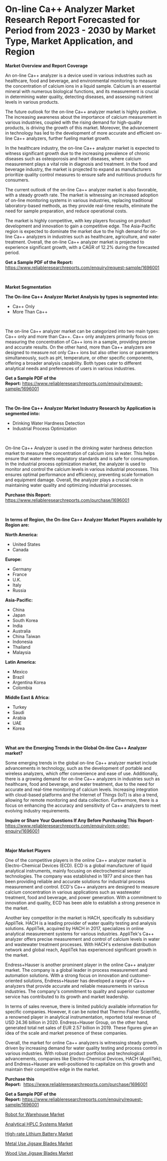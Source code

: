 <p><h1>On-line Ca++ Analyzer Market Research Report Forecasted for Period from 2023 -  2030 by Market Type, Market Application, and Region</h1></p><p><strong>Market Overview and Report Coverage</strong></p>
<p><p>An on-line Ca++ analyzer is a device used in various industries such as healthcare, food and beverage, and environmental monitoring to measure the concentration of calcium ions in a liquid sample. Calcium is an essential mineral with numerous biological functions, and its measurement is crucial in determining water quality, detecting diseases, and assessing nutrient levels in various products.</p><p>The future outlook for the on-line Ca++ analyzer market is highly positive. The increasing awareness about the importance of calcium measurement in various industries, coupled with the rising demand for high-quality products, is driving the growth of this market. Moreover, the advancement in technology has led to the development of more accurate and efficient on-line Ca++ analyzers, further fueling market growth.</p><p>In the healthcare industry, the on-line Ca++ analyzer market is expected to witness significant growth due to the increasing prevalence of chronic diseases such as osteoporosis and heart diseases, where calcium measurement plays a vital role in diagnosis and treatment. In the food and beverage industry, the market is projected to expand as manufacturers prioritize quality control measures to ensure safe and nutritious products for consumers.</p><p>The current outlook of the on-line Ca++ analyzer market is also favorable, with a steady growth rate. The market is witnessing an increased adoption of on-line monitoring systems in various industries, replacing traditional laboratory-based methods, as they provide real-time results, eliminate the need for sample preparation, and reduce operational costs.</p><p>The market is highly competitive, with key players focusing on product development and innovation to gain a competitive edge. The Asia-Pacific region is expected to dominate the market due to the high demand for on-line Ca++ analyzers in industries such as healthcare, agriculture, and water treatment. Overall, the on-line Ca++ analyzer market is projected to experience significant growth, with a CAGR of 12.2% during the forecasted period.</p></p>
<p><strong>Get a Sample PDF of the Report:</strong> <a href="https://www.reliableresearchreports.com/enquiry/request-sample/1696001">https://www.reliableresearchreports.com/enquiry/request-sample/1696001</a></p>
<p>&nbsp;</p>
<p><strong>Market Segmentation</strong></p>
<p><strong>The On-line Ca++ Analyzer Market Analysis by types is segmented into:</strong></p>
<p><ul><li>Ca++ Only</li><li>More Than Ca++</li></ul></p>
<p>&nbsp;</p>
<p><p>The on-line Ca++ analyzer market can be categorized into two main types: Ca++ only and more than Ca++. Ca++ only analyzers primarily focus on measuring the concentration of Ca++ ions in a sample, providing precise and accurate results. On the other hand, more than Ca++ analyzers are designed to measure not only Ca++ ions but also other ions or parameters simultaneously, such as pH, temperature, or other specific components, offering a broader analysis capability. Both types cater to different analytical needs and preferences of users in various industries.</p></p>
<p><strong>Get a Sample PDF of the Report:</strong>&nbsp;<a href="https://www.reliableresearchreports.com/enquiry/request-sample/1696001">https://www.reliableresearchreports.com/enquiry/request-sample/1696001</a></p>
<p>&nbsp;</p>
<p><strong>The On-line Ca++ Analyzer Market Industry Research by Application is segmented into:</strong></p>
<p><ul><li>Drinking Water Hardness Detection</li><li>Industrial Process Optimization</li></ul></p>
<p>&nbsp;</p>
<p><p>On-line Ca++ Analyzer is used in the drinking water hardness detection market to measure the concentration of calcium ions in water. This helps ensure that water meets regulatory standards and is safe for consumption. In the industrial process optimization market, the analyzer is used to monitor and control the calcium levels in various industrial processes. This ensures optimal performance and efficiency, preventing scale formation and equipment damage. Overall, the analyzer plays a crucial role in maintaining water quality and optimizing industrial processes.</p></p>
<p><strong>Purchase this Report:</strong>&nbsp; <a href="https://www.reliableresearchreports.com/purchase/1696001">https://www.reliableresearchreports.com/purchase/1696001</a></p>
<p>&nbsp;</p>
<p><strong>In terms of Region, the On-line Ca++ Analyzer Market Players available by Region are:</strong></p>
<p>
    <p> <strong> North America: </strong>
        <ul>
            <li>United States</li>
            <li>Canada</li>
        </ul>
        </p> 
    <p> <strong> Europe: </strong>
        <ul>
            <li>Germany</li>
            <li>France</li>
            <li>U.K.</li>
            <li>Italy</li>
            <li>Russia</li>
        </ul>
        </p> 
    <p> <strong> Asia-Pacific: </strong>
        <ul>
            <li>China</li>
            <li>Japan</li>
            <li>South Korea</li>
            <li>India</li>
            <li>Australia</li>
            <li>China Taiwan</li>
            <li>Indonesia</li>
            <li>Thailand</li>
            <li>Malaysia</li>
        </ul>
        </p> 
    <p> <strong> Latin America: </strong>
        <ul>
            <li>Mexico</li>
            <li>Brazil</li>
            <li>Argentina Korea</li>
            <li>Colombia</li>
        </ul>
        </p> 
    <p> <strong> Middle East & Africa: </strong>
        <ul>
            <li>Turkey</li>
            <li>Saudi</li>
            <li>Arabia</li>
            <li>UAE</li>
            <li>Korea</li>
        </ul>
    </p>
    </p>
<p>&nbsp;</p>
<p><strong>What are the Emerging Trends in the Global On-line Ca++ Analyzer market?</strong></p>
<p><p>Some emerging trends in the global on-line Ca++ analyzer market include advancements in technology, such as the development of portable and wireless analyzers, which offer convenience and ease of use. Additionally, there is a growing demand for on-line Ca++ analyzers in industries such as healthcare, food and beverage, and water treatment, due to the need for accurate and real-time monitoring of calcium levels. Increasing integration with cloud-based platforms and the Internet of Things (IoT) is also a trend, allowing for remote monitoring and data collection. Furthermore, there is a focus on enhancing the accuracy and sensitivity of Ca++ analyzers to meet evolving industry requirements.</p></p>
<p><strong>Inquire or Share Your Questions If Any Before Purchasing This Report</strong>- <a href="https://www.reliableresearchreports.com/enquiry/pre-order-enquiry/1696001">https://www.reliableresearchreports.com/enquiry/pre-order-enquiry/1696001</a></p>
<p>&nbsp;</p>
<p><strong>Major Market Players</strong></p>
<p><p>One of the competitive players in the online Ca++ analyzer market is Electro-Chemical Devices (ECD). ECD is a global manufacturer of liquid analytical instruments, mainly focusing on electrochemical sensor technologies. The company was established in 1977 and since then has been providing reliable and accurate solutions for industrial process measurement and control. ECD's Ca++ analyzers are designed to measure calcium concentration in various applications such as wastewater treatment, food and beverage, and power generation. With a commitment to innovation and quality, ECD has been able to establish a strong presence in the market.</p><p>Another key competitor in the market is HACH, specifically its subsidiary AppliTek. HACH is a leading provider of water quality testing and analysis solutions. AppliTek, acquired by HACH in 2017, specializes in online analytical measurement systems for various industries. AppliTek's Ca++ analyzer offers precise measurement and control of calcium levels in water and wastewater treatment processes. With HACH's extensive distribution network and global reach, AppliTek has experienced significant growth in the market.</p><p>Endress+Hauser is another prominent player in the online Ca++ analyzer market. The company is a global leader in process measurement and automation solutions. With a strong focus on innovation and customer-oriented solutions, Endress+Hauser has developed a range of Ca++ analyzers that provide accurate and reliable measurements in various industries. The company's commitment to quality and superior customer service has contributed to its growth and market leadership.</p><p>In terms of sales revenue, there is limited publicly available information for specific companies. However, it can be noted that Thermo Fisher Scientific, a renowned player in analytical instrumentation, reported total revenue of USD 24.36 billion in 2020. Endress+Hauser Group, on the other hand, generated total net sales of EUR 2.57 billion in 2019. These figures give an idea of the scale and market presence of these companies.</p><p>Overall, the market for online Ca++ analyzers is witnessing steady growth, driven by increasing demand for water quality testing and process control in various industries. With robust product portfolios and technological advancements, companies like Electro-Chemical Devices, HACH (AppliTek), and Endress+Hauser are well-positioned to capitalize on this growth and maintain their competitive edge in the market.</p></p>
<p><strong>Purchase this Report:</strong>&nbsp;&nbsp;<a href="https://www.reliableresearchreports.com/purchase/1696001">https://www.reliableresearchreports.com/purchase/1696001</a></p>
<p></p>
<p><strong>Get a Sample PDF of the Report:</strong>&nbsp;<a href="https://www.reliableresearchreports.com/enquiry/request-sample/1696001">https://www.reliableresearchreports.com/enquiry/request-sample/1696001</a></p>
<p><p><a href="https://www.linkedin.com/pulse/robot-warehouse-market-challenges-opportunities-growth-drivers-cdtye/">Robot for Warehouse Market</a></p><p><a href="https://www.linkedin.com/pulse/analytical-hplc-systems-market-size-share-global-analysis-report-7wbjf/">Analytical HPLC Systems Market</a></p><p><a href="https://www.linkedin.com/pulse/high-rate-lithium-battery-market-size-growth-forecast-from-2023-fmehf/">High-rate Lithium Battery Market</a></p><p><a href="https://medium.com/@ashleyhills1920/metal-use-jigsaw-blades-market-size-and-market-trends-complete-industry-overview-2023-to-2030-8319f670110a">Metal Use Jigsaw Blades Market</a></p><p><a href="https://medium.com/@zitakuvalis/wood-use-jigsaw-blades-market-trends-and-market-analysis-forecasted-for-period-2023-2030-f5634c607829">Wood Use Jigsaw Blades Market</a></p></p>